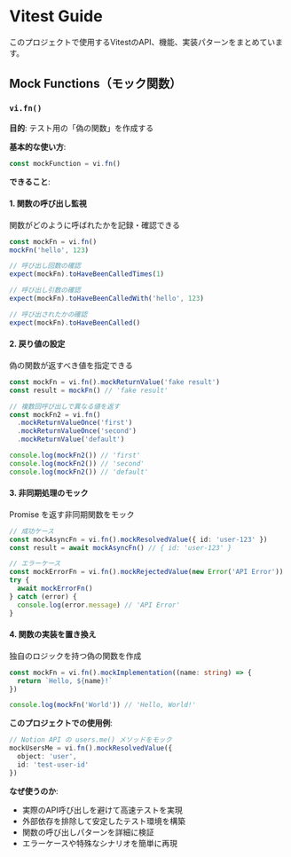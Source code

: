 # Vitest Guide

このプロジェクトで使用するVitestのAPI、機能、実装パターンをまとめています。

## Mock Functions（モック関数）

### `vi.fn()`

**目的**: テスト用の「偽の関数」を作成する

**基本的な使い方**:
```typescript
const mockFunction = vi.fn()
```

**できること**:

#### 1. 関数の呼び出し監視
関数がどのように呼ばれたかを記録・確認できる

```typescript
const mockFn = vi.fn()
mockFn('hello', 123)

// 呼び出し回数の確認
expect(mockFn).toHaveBeenCalledTimes(1)

// 呼び出し引数の確認
expect(mockFn).toHaveBeenCalledWith('hello', 123)

// 呼び出されたかの確認
expect(mockFn).toHaveBeenCalled()
```

#### 2. 戻り値の設定
偽の関数が返すべき値を指定できる

```typescript
const mockFn = vi.fn().mockReturnValue('fake result')
const result = mockFn() // 'fake result'

// 複数回呼び出しで異なる値を返す
const mockFn2 = vi.fn()
  .mockReturnValueOnce('first')
  .mockReturnValueOnce('second')
  .mockReturnValue('default')

console.log(mockFn2()) // 'first'
console.log(mockFn2()) // 'second'
console.log(mockFn2()) // 'default'
```

#### 3. 非同期処理のモック
Promise を返す非同期関数をモック

```typescript
// 成功ケース
const mockAsyncFn = vi.fn().mockResolvedValue({ id: 'user-123' })
const result = await mockAsyncFn() // { id: 'user-123' }

// エラーケース
const mockErrorFn = vi.fn().mockRejectedValue(new Error('API Error'))
try {
  await mockErrorFn()
} catch (error) {
  console.log(error.message) // 'API Error'
}
```

#### 4. 関数の実装を置き換え
独自のロジックを持つ偽の関数を作成

```typescript
const mockFn = vi.fn().mockImplementation((name: string) => {
  return `Hello, ${name}!`
})

console.log(mockFn('World')) // 'Hello, World!'
```

**このプロジェクトでの使用例**:
```typescript
// Notion API の users.me() メソッドをモック
mockUsersMe = vi.fn().mockResolvedValue({ 
  object: 'user', 
  id: 'test-user-id' 
})
```

**なぜ使うのか**:
- 実際のAPI呼び出しを避けて高速テストを実現
- 外部依存を排除して安定したテスト環境を構築
- 関数の呼び出しパターンを詳細に検証
- エラーケースや特殊なシナリオを簡単に再現
